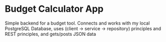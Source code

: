 <h1>Budget Calculator App</h1>
<p>Simple backend for a budget tool. Connects and works with my local PostgreSQL Database, uses (client -> service -> repository) principles and REST principles, 
  and gets/posts JSON data</p>
